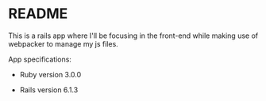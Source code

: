 # README

This is a rails app where I'll be focusing in the front-end while making use of webpacker to manage my js files.

App specifications:

* Ruby version 3.0.0

* Rails version 6.1.3